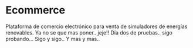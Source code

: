 # Ecommerce
Plataforma de comercio electrónico para venta de simuladores de energías renovables.
Ya no se que mas poner.. jeje!!
Día dos de pruebas.. sigo probando... 
Sigo y sigo..
Y mas y mas..
